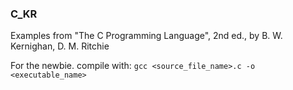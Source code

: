 ### C_KR

Examples from "The C Programming Language", 2nd ed., by B. W. Kernighan, D. M. Ritchie

For the newbie. compile with:
```gcc <source_file_name>.c -o <executable_name>```
